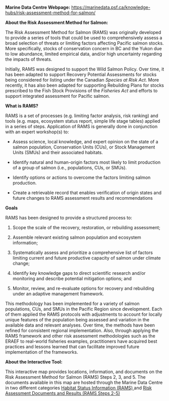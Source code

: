 **Marine Data Centre Webpage:** <https://marinedata.psf.ca/knowledge-hubs/risk-assessment-method-for-salmon/>

**About the Risk Assessment Method for Salmon:**

The Risk Assessment Method for Salmon (RAMS) was originally developed to provide a series of tools that could be used to comprehensively assess a broad selection of threats or limiting factors affecting Pacific salmon stocks. More specifically, stocks of conservation concern in BC and the Yukon due to low abundance, limited empirical data, and/or high uncertainty regarding the impacts of threats.

Initially, RAMS was designed to support the Wild Salmon Policy. Over time, it has been adapted to support Recovery Potential Assessments for stocks being considered for listing under the Canadian *Species at Risk Act*. More recently, it has also been adapted for supporting Rebuilding Plans for stocks prescribed to the Fish Stock Provisions of the *Fisheries Act* and efforts to support integrated assessment for Pacific salmon.

**What is RAMS?**

RAMS is a set of processes (e.g. limiting factor analysis, risk ranking) and tools (e.g. maps, ecosystem status report, simple life stage tables) applied in a series of steps. Application of RAMS is generally done in conjunction with an expert workshop(s) to:

- Assess science, local knowledge, and expert opinion on the state of a salmon population, Conservation Units (CUs), or Stock Management Units (SMUs) and their associated habitats.

- Identify natural and human-origin factors most likely to limit production of a group of salmon (i.e., populations, CUs, or SMUs).

- Identify options or actions to overcome the factors limiting salmon production.

- Create a retrievable record that enables verification of origin states and future changes to RAMS assessment results and recommendations

**Goals**

RAMS has been designed to provide a structured process to:

1.  Scope the scale of the recovery, restoration, or rebuilding assessment;

2.  Assemble relevant existing salmon population and ecosystem information;

3.  Systematically assess and prioritize a comprehensive list of factors limiting current and future productive capacity of salmon under climate change;

4.  Identify key knowledge gaps to direct scientific research and/or monitoring and describe potential mitigation options; and

5.  Monitor, review, and re-evaluate options for recovery and rebuilding under an adaptive management framework.

This methodology has been implemented for a variety of salmon populations, CUs, and SMUs in the Pacific Region since development. Each of them applied the RAMS protocols with adjustments to account for locally unique features of the population being assessed and variation in the available data and relevant analyses. Over time, the methods have been refined for consistent regional implementation. Also, through applying the RAMS framework and other risk assessment methodologies such as the ERAEF to real-world fisheries examples, practitioners have acquired best practices and lessons learned that can facilitate improved future implementation of the frameworks.

**About the Interactive Tool:**

This interactive map provides locations, information, and documents on the Risk Assessment Method for Salmon (RAMS) Steps 2, 3, and 5. The documents available in this map are hosted through the Marine Data Centre in two different categories [Habitat Status Information (RAMS) ](https://soggy2.zoology.ubc.ca/geonetwork/srv/eng/catalog.search#/metadata/0f279e19-8ade-45ab-84bb-4f4e3669716d)and [Risk Assessment Documents and Results (RAMS Steps 2-5)](https://soggy2.zoology.ubc.ca/geonetwork/srv/eng/catalog.search#/metadata/ddd5cbd2-e606-4e64-8b63-cf9d229656d1)

